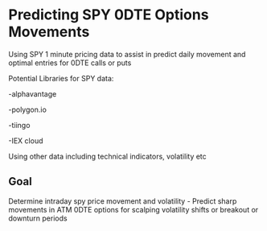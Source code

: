 # Predicting SPY 0DTE Options Movements


Using SPY 1 minute pricing data to assist in predict daily movement and optimal entries for 0DTE calls or puts

Potential Libraries for SPY data:

-alphavantage

-polygon.io

-tiingo

-IEX cloud

Using other data including technical indicators, volatility etc



## Goal

Determine intraday spy price movement and volatility - Predict sharp movements in ATM 0DTE options for scalping volatility shifts or breakout or downturn periods